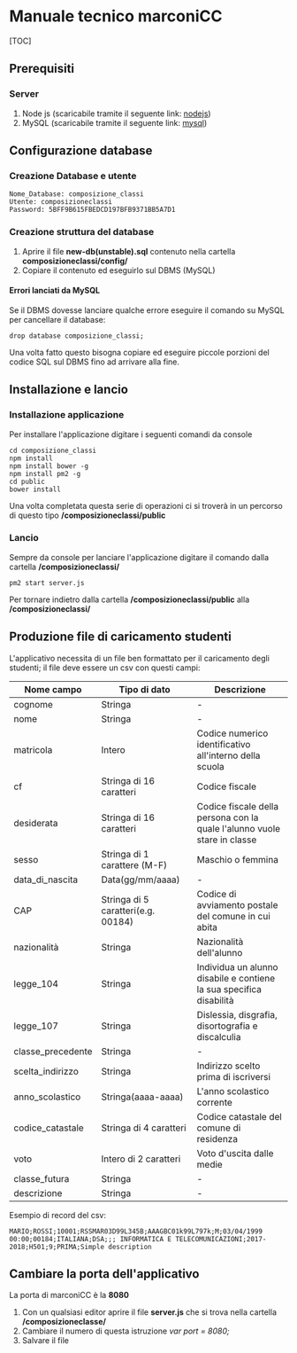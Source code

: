 # Manuale tecnico marconiCC

[TOC]

## Prerequisiti
### Server

1. Node js (scaricabile tramite il seguente link: [nodejs](https://nodejs.org/it/))
2. MySQL (scaricabile tramite il seguente link: [mysql](https://mariadb.org/download/))

## Configurazione database

### Creazione Database e utente
	Nome_Database: composizione_classi
	Utente: composizioneclassi
	Password: 5BFF9B615FBEDCD197BFB9371BB5A7D1

### Creazione struttura del database
1. Aprire il file **new-db(unstable).sql** contenuto nella cartella **composizioneclassi/config/**
2. Copiare il contenuto ed eseguirlo sul DBMS (MySQL)

#### **Errori lanciati da MySQL**
Se il DBMS dovesse lanciare qualche errore eseguire il comando su MySQL per cancellare il database:

	drop database composizione_classi;

Una volta fatto questo bisogna copiare ed eseguire piccole porzioni del codice SQL sul DBMS fino ad arrivare alla fine.


## Installazione e lancio

### Installazione applicazione
Per installare l'applicazione digitare i seguenti comandi da console

	cd composizione_classi
	npm install
	npm install bower -g
	npm install pm2 -g
	cd public
	bower install

Una volta completata questa serie di operazioni ci si troverà in un percorso di questo tipo **/composizioneclassi/public**

### Lancio
Sempre da console per lanciare l'applicazione digitare il comando dalla cartella  **/composizioneclassi/**

	pm2 start server.js

Per tornare indietro dalla cartella **/composizioneclassi/public** alla **/composizioneclassi/**

## Produzione file di caricamento studenti
L'applicativo necessita di un file ben formattato per il caricamento degli studenti; il file deve essere un csv con questi campi:


| Nome campo    | Tipo di dato                                                                                                                                                                                                                                                                                                               | Descrizione |
|---------------|-------------------------------------------------------------------------------------------------------------------------------------------------------------------------------------------------------------------------------------------------------------------------------------------------------------------------------------|-----------|
| cognome | Stringa                                                                                                                                                                                                                                   | -      |
| nome           | Stringa                                                                                                                                                                                                              | -       |
| matricola          | Intero                                                                                                                                                                                                                                                                                                             | Codice numerico identificativo all'interno della scuola    |
| cf  | Stringa di 16 caratteri                                                                                                                                                                                                                                                                                     | Codice fiscale       |
| desiderata     | Stringa di 16 caratteri                                                                                                                                                                                                                             | Codice fiscale della persona con la quale l'alunno vuole stare in classe     |
| sesso       | Stringa di 1 carattere (M-F)                                                                                                                                                                                                                                                                            | Maschio o femmina        |
| data_di_nascita   |Data(gg/mm/aaaa)|-
| CAP           | Stringa di 5 caratteri(e.g. 00184)                                                                                                                                                                                                               | Codice di avviamento postale del comune in cui abita
| nazionalità           | Stringa| Nazionalità  dell'alunno
| legge_104          | Stringa | Individua un alunno disabile e contiene la sua specifica disabilità 
| legge_107|Stringa | Dislessia, disgrafia, disortografia e discalculia
| classe_precedente          | Stringa| -         |
| scelta_indirizzo         | Stringa| Indirizzo scelto prima di iscriversi        |
| anno_scolastico          | Stringa(aaaa-aaaa) |L'anno scolastico corrente         |
| codice_catastale         | Stringa di 4 caratteri | Codice catastale del comune di residenza     |
| voto|Intero di 2 caratteri | Voto d'uscita dalle medie    |
| classe_futura| Stringa  |  -    |
| descrizione|  Stringa| -    |


Esempio di record del csv:

	MARIO;ROSSI;10001;RSSMAR03D99L345B;AAAGBC01k99L797k;M;03/04/1999 00:00;00184;ITALIANA;DSA;;; INFORMATICA E TELECOMUNICAZIONI;2017-2018;H501;9;PRIMA;Simple description


## Cambiare la porta dell'applicativo
La porta di marconiCC è la **8080**

1. Con un qualsiasi editor aprire il file **server.js** che si trova nella cartella **/composizioneclasse/**
2. Cambiare il numero di questa istruzione *var port = 8080;*
3. Salvare il file
